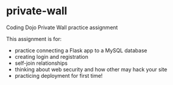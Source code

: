 # private-wall
Coding Dojo Private Wall practice assignment

This assignment is for:
- practice connecting a Flask app to a MySQL database
- creating login and registration
- self-join relationships
- thinking about web security and how other may hack your site
- practicing deployment for first time!